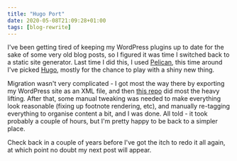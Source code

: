 ```yaml
---
title: "Hugo Port"
date: 2020-05-08T21:09:28+01:00
tags: [blog-rewrite]
---
```


I've been getting tired of keeping my WordPress plugins up to date
for the sake of some very old blog posts, so I figured it was time I
switched back to a static site generator. Last time I did this, I
used [Pelican](/2012/04/07/starting-with-pelican/), this time around
I've picked [Hugo](https://gohugo.io/), mostly for the chance to play
with a shiny new thing.

Migration wasn't very complicated - I got most the way there by
exporting my WordPress site as an XML file, and then [this
repo](https://github.com/wooni005/exitwp-for-hugo) did most the heavy
lifting. After that, some manual tweaking was needed to make
everything look reasonable (fixing up footnote rendering, etc), and
manually re-tagging everything to organise content a bit, and I was
done. All told - it took probably a couple of hours, but I'm pretty
happy to be back to a simpler place.

Check back in a couple of years before I've got the itch to redo it
all again, at which point no doubt my next post will appear.
